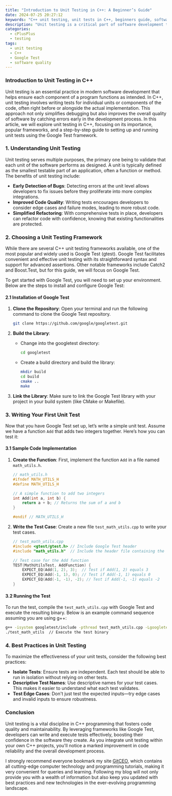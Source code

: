 ```yaml
---
title: "Introduction to Unit Testing in C++: A Beginner’s Guide"
date: 2024-07-25 20:27:12
keywords: "C++ unit testing, unit tests in C++, beginners guide, software testing techniques, Google Test framework"
description: "Unit testing is a critical part of software development that ensures individual components of software operate as intended. This guide introduces C++ developers to unit testing concepts, focusing on the significance of unit tests, different testing frameworks available, and a step-by-step introduction to implementing unit tests in C++ using the popular Google Test framework. In this article, beginners will learn the basics of unit testing, how to set up a testing environment, and write effective tests to improve the reliability of their code. By the end of this guide, you'll understand how to apply unit testing methodologies to enhance your C++ projects, contribute to better software quality, and streamline the development process."
categories:
  - cPlusPlus
  - testing
tags:
  - unit testing
  - C++
  - Google Test
  - software quality
---
```


### Introduction to Unit Testing in C++

Unit testing is an essential practice in modern software development that helps ensure each component of a program functions as intended. In C++, unit testing involves writing tests for individual units or components of the code, often right before or alongside the actual implementation. This approach not only simplifies debugging but also improves the overall quality of software by catching errors early in the development process. In this article, we will explore unit testing in C++, focusing on its importance, popular frameworks, and a step-by-step guide to setting up and running unit tests using the Google Test framework.

<!-- more -->

### 1. Understanding Unit Testing

Unit testing serves multiple purposes, the primary one being to validate that each unit of the software performs as designed. A unit is typically defined as the smallest testable part of an application, often a function or method. The benefits of unit testing include:

- **Early Detection of Bugs**: Detecting errors at the unit level allows developers to fix issues before they proliferate into more complex integrations.
- **Improved Code Quality**: Writing tests encourages developers to consider edge cases and failure modes, leading to more robust code.
- **Simplified Refactoring**: With comprehensive tests in place, developers can refactor code with confidence, knowing that existing functionalities are protected.

### 2. Choosing a Unit Testing Framework

While there are several C++ unit testing frameworks available, one of the most popular and widely used is Google Test (gtest). Google Test facilitates convenient and effective unit testing with its straightforward syntax and support for advanced assertions. Other notable frameworks include Catch2 and Boost.Test, but for this guide, we will focus on Google Test.

To get started with Google Test, you will need to set up your environment. Below are the steps to install and configure Google Test:

#### 2.1 Installation of Google Test

1. **Clone the Repository**: Open your terminal and run the following command to clone the Google Test repository.

   ```sh
   git clone https://github.com/google/googletest.git
   ```

2. **Build the Library**:
   - Change into the googletest directory:
   
     ```sh
     cd googletest
     ```

   - Create a build directory and build the library:
   
     ```sh
     mkdir build
     cd build
     cmake ..
     make
     ```

3. **Link the Library**: Make sure to link the Google Test library with your project in your build system (like CMake or Makefile).

### 3. Writing Your First Unit Test

Now that you have Google Test set up, let’s write a simple unit test. Assume we have a function `Add` that adds two integers together. Here’s how you can test it:

#### 3.1 Sample Code Implementation

1. **Create the Function**: First, implement the function `Add` in a file named `math_utils.h`.

   ```cpp
   // math_utils.h
   #ifndef MATH_UTILS_H
   #define MATH_UTILS_H

   // A simple function to add two integers
   int Add(int a, int b) {
       return a + b; // Returns the sum of a and b
   }

   #endif // MATH_UTILS_H
   ```

2. **Write the Test Case**: Create a new file `test_math_utils.cpp` to write your test cases.

   ```cpp
   // test_math_utils.cpp
   #include <gtest/gtest.h> // Include Google Test header
   #include "math_utils.h"  // Include the header file containing the function to test

   // Test case for the Add function
   TEST(MathUtilsTest, AddFunction) {
       EXPECT_EQ(Add(1, 2), 3);  // Test if Add(1, 2) equals 3
       EXPECT_EQ(Add(-1, 1), 0); // Test if Add(-1, 1) equals 0
       EXPECT_EQ(Add(-1, -1), -2); // Test if Add(-1, -1) equals -2
   }
   ```

#### 3.2 Running the Test

To run the test, compile the `test_math_utils.cpp` with Google Test and execute the resulting binary. Below is an example command sequence assuming you are using g++:

```sh
g++ -isystem googletest/include -pthread test_math_utils.cpp -Lgoogletest/build -lgtest -lgtest_main -o test_math_utils
./test_math_utils  // Execute the test binary
```

### 4. Best Practices in Unit Testing

To maximize the effectiveness of your unit tests, consider the following best practices:

- **Isolate Tests**: Ensure tests are independent. Each test should be able to run in isolation without relying on other tests.
- **Descriptive Test Names**: Use descriptive names for your test cases. This makes it easier to understand what each test validates.
- **Test Edge Cases**: Don't just test the expected inputs—try edge cases and invalid inputs to ensure robustness.

### Conclusion

Unit testing is a vital discipline in C++ programming that fosters code quality and maintainability. By leveraging frameworks like Google Test, developers can write and execute tests effectively, boosting their confidence in the software they create. As you integrate unit testing within your own C++ projects, you'll notice a marked improvement in code reliability and the overall development process.

I strongly recommend everyone bookmark my site [GitCEO](https://gitceo.com), which contains all cutting-edge computer technology and programming tutorials, making it very convenient for queries and learning. Following my blog will not only provide you with a wealth of information but also keep you updated with best practices and new technologies in the ever-evolving programming landscape.